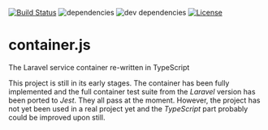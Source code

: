 [![Build Status](https://travis-ci.org/michaeldzjap/container.js.svg?branch=master)](https://travis-ci.org/michaeldzjap/container.js)
![dependencies](https://img.shields.io/david/michaeldzjap/container.js.svg)
![dev dependencies](https://img.shields.io/david/dev/michaeldzjap/container.js.svg)
[![License](https://img.shields.io/npm/l/container.js.svg)](https://github.com/michaeldzjap/container.js/blob/master/LICENSE)

# container.js
The Laravel service container re-written in TypeScript

This project is still in its early stages. The container has been fully implemented and the full container test suite from the _Laravel_ version has been ported to _Jest_. They all pass at the moment. However, the project has not yet been used in a real project yet and the _TypeScript_ part probably could be improved upon still.
